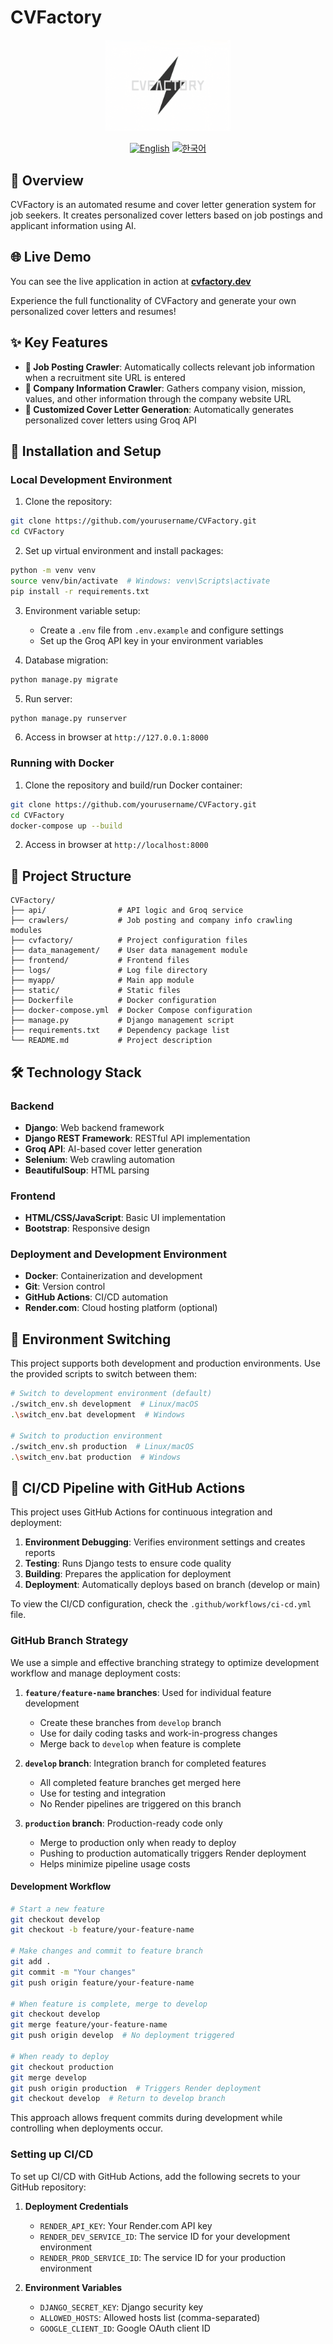 # CVFactory

<div align="center">
  <img src="static/images/logo.png" alt="CVFactory Logo" style="width:200px; height:auto;"/>
  <br>
  
  [![English](https://img.shields.io/badge/language-English-blue.svg)](README.md) [![한국어](https://img.shields.io/badge/language-한국어-red.svg)](README.ko.md)
</div>

## 📖 Overview
CVFactory is an automated resume and cover letter generation system for job seekers. It creates personalized cover letters based on job postings and applicant information using AI.

## 🌐 Live Demo

You can see the live application in action at **[cvfactory.dev](https://cvfactory.dev)**

Experience the full functionality of CVFactory and generate your own personalized cover letters and resumes!

## ✨ Key Features

- **📄 Job Posting Crawler**: Automatically collects relevant job information when a recruitment site URL is entered
- **🏢 Company Information Crawler**: Gathers company vision, mission, values, and other information through the company website URL
- **📝 Customized Cover Letter Generation**: Automatically generates personalized cover letters using Groq API

## 🚀 Installation and Setup

### Local Development Environment

1. Clone the repository:
```bash
git clone https://github.com/yourusername/CVFactory.git
cd CVFactory
```

2. Set up virtual environment and install packages:
```bash
python -m venv venv
source venv/bin/activate  # Windows: venv\Scripts\activate
pip install -r requirements.txt
```

3. Environment variable setup:
   - Create a `.env` file from `.env.example` and configure settings
   - Set up the Groq API key in your environment variables

4. Database migration:
```bash
python manage.py migrate
```

5. Run server:
```bash
python manage.py runserver
```

6. Access in browser at `http://127.0.0.1:8000`

### Running with Docker

1. Clone the repository and build/run Docker container:
```bash
git clone https://github.com/yourusername/CVFactory.git
cd CVFactory
docker-compose up --build
```

2. Access in browser at `http://localhost:8000`

## 📁 Project Structure

```
CVFactory/
├── api/                # API logic and Groq service
├── crawlers/           # Job posting and company info crawling modules
├── cvfactory/          # Project configuration files
├── data_management/    # User data management module
├── frontend/           # Frontend files
├── logs/               # Log file directory
├── myapp/              # Main app module
├── static/             # Static files
├── Dockerfile          # Docker configuration
├── docker-compose.yml  # Docker Compose configuration
├── manage.py           # Django management script
├── requirements.txt    # Dependency package list
└── README.md           # Project description
```

## 🛠 Technology Stack

### Backend
- **Django**: Web backend framework
- **Django REST Framework**: RESTful API implementation
- **Groq API**: AI-based cover letter generation
- **Selenium**: Web crawling automation
- **BeautifulSoup**: HTML parsing

### Frontend
- **HTML/CSS/JavaScript**: Basic UI implementation
- **Bootstrap**: Responsive design

### Deployment and Development Environment
- **Docker**: Containerization and development
- **Git**: Version control
- **GitHub Actions**: CI/CD automation
- **Render.com**: Cloud hosting platform (optional)

## 🔄 Environment Switching

This project supports both development and production environments. Use the provided scripts to switch between them:

```bash
# Switch to development environment (default)
./switch_env.sh development  # Linux/macOS
.\switch_env.bat development  # Windows

# Switch to production environment
./switch_env.sh production  # Linux/macOS
.\switch_env.bat production  # Windows
```

## 🚢 CI/CD Pipeline with GitHub Actions

This project uses GitHub Actions for continuous integration and deployment:

1. **Environment Debugging**: Verifies environment settings and creates reports
2. **Testing**: Runs Django tests to ensure code quality
3. **Building**: Prepares the application for deployment
4. **Deployment**: Automatically deploys based on branch (develop or main)

To view the CI/CD configuration, check the `.github/workflows/ci-cd.yml` file.

### GitHub Branch Strategy

We use a simple and effective branching strategy to optimize development workflow and manage deployment costs:

1. **`feature/feature-name` branches**: Used for individual feature development
   - Create these branches from `develop` branch
   - Use for daily coding tasks and work-in-progress changes
   - Merge back to `develop` when feature is complete

2. **`develop` branch**: Integration branch for completed features
   - All completed feature branches get merged here
   - Use for testing and integration
   - No Render pipelines are triggered on this branch

3. **`production` branch**: Production-ready code only
   - Merge to production only when ready to deploy
   - Pushing to production automatically triggers Render deployment
   - Helps minimize pipeline usage costs

#### Development Workflow

```bash
# Start a new feature
git checkout develop
git checkout -b feature/your-feature-name

# Make changes and commit to feature branch
git add .
git commit -m "Your changes"
git push origin feature/your-feature-name

# When feature is complete, merge to develop
git checkout develop
git merge feature/your-feature-name
git push origin develop  # No deployment triggered

# When ready to deploy
git checkout production
git merge develop
git push origin production  # Triggers Render deployment
git checkout develop  # Return to develop branch
```

This approach allows frequent commits during development while controlling when deployments occur.

### Setting up CI/CD

To set up CI/CD with GitHub Actions, add the following secrets to your GitHub repository:

1. **Deployment Credentials**
   - `RENDER_API_KEY`: Your Render.com API key
   - `RENDER_DEV_SERVICE_ID`: The service ID for your development environment
   - `RENDER_PROD_SERVICE_ID`: The service ID for your production environment

2. **Environment Variables**
   - `DJANGO_SECRET_KEY`: Django security key
   - `ALLOWED_HOSTS`: Allowed hosts list (comma-separated)
   - `GOOGLE_CLIENT_ID`: Google OAuth client ID